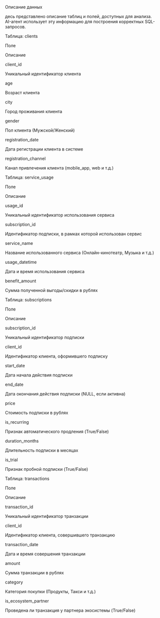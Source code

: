 Описание данных 

десь представлено описание таблиц и полей, доступных для анализа. AI-агент использует эту информацию для построения корректных SQL-запросов.

Таблица: clients

Поле

Описание

client_id

Уникальный идентификатор клиента

age

Возраст клиента

city

Город проживания клиента

gender

Пол клиента (Мужской/Женский)

registration_date

Дата регистрации клиента в системе

registration_channel

Канал привлечения клиента (mobile_app, web и т.д.)

Таблица: service_usage

Поле

Описание

usage_id

Уникальный идентификатор использования сервиса

subscription_id

Идентификатор подписки, в рамках которой использован сервис

service_name

Название использованного сервиса (Онлайн-кинотеатр, Музыка и т.д.)

usage_datetime

Дата и время использования сервиса

benefit_amount

Сумма полученной выгоды/скидки в рублях

Таблица: subscriptions

Поле

Описание

subscription_id

Уникальный идентификатор подписки

client_id

Идентификатор клиента, оформившего подписку

start_date

Дата начала действия подписки

end_date

Дата окончания действия подписки (NULL, если активна)

price

Стоимость подписки в рублях

is_recurring

Признак автоматического продления (True/False)

duration_months

Длительность подписки в месяцах

is_trial

Признак пробной подписки (True/False)

Таблица: transactions

Поле

Описание

transaction_id

Уникальный идентификатор транзакции

client_id

Идентификатор клиента, совершившего транзакцию

transaction_date

Дата и время совершения транзакции

amount

Сумма транзакции в рублях

category

Категория покупки (Продукты, Такси и т.д.)

is_ecosystem_partner

Проведена ли транзакция у партнера экосистемы (True/False)